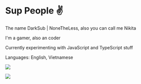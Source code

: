 Sup People ✌️
=======

The name DarkSub | NoneTheLess, also you can call me Nikita

I'm a gamer, also an coder

Currently experimenting with JavaScript and TypeScript stuff

Languages: English, Vietnamese

![](https://github-readme-stats.vercel.app/api?username=darksub2004&compact=true&show_icons=true&theme=onedark)

![](https://github-readme-stats.vercel.app/api/top-langs/?username=darksub2004&exclude_repo=darksub2004&compact=true&show_icons=true&theme=onedark)
